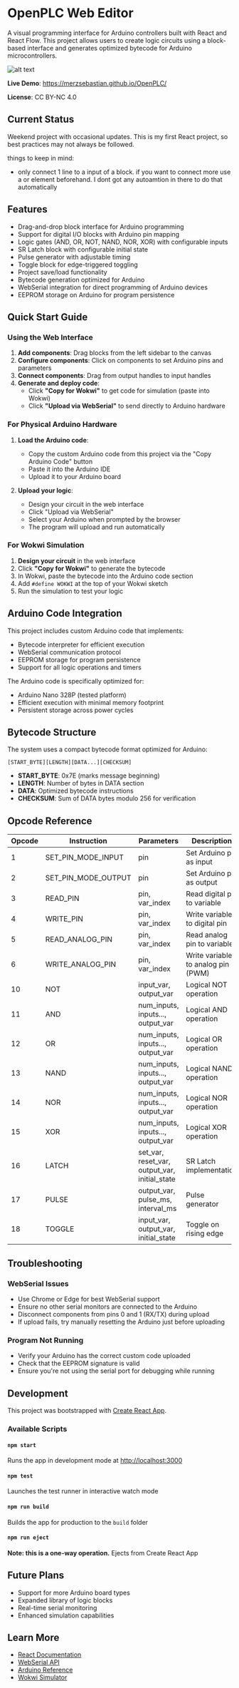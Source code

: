 # OpenPLC Web Editor

A visual programming interface for Arduino controllers built with React and React Flow. This project allows users to create logic circuits using a block-based interface and generates optimized bytecode for Arduino microcontrollers.

![alt text](https://raw.githubusercontent.com/MerzSebastian/OpenPLC/refs/heads/main/documentation/ui.png)

**Live Demo**: https://merzsebastian.github.io/OpenPLC/

**License**: CC BY-NC 4.0

## Current Status

Weekend project with occasional updates. This is my first React project, so best practices may not always be followed.

things to keep in mind:
- only connect 1 line to a input of a block. if you want to connect more use a or element beforehand. I dont got any autoamtion in there to do that automatically

## Features

- Drag-and-drop block interface for Arduino programming
- Support for digital I/O blocks with Arduino pin mapping
- Logic gates (AND, OR, NOT, NAND, NOR, XOR) with configurable inputs
- SR Latch block with configurable initial state
- Pulse generator with adjustable timing
- Toggle block for edge-triggered toggling
- Project save/load functionality
- Bytecode generation optimized for Arduino
- WebSerial integration for direct programming of Arduino devices
- EEPROM storage on Arduino for program persistence

## Quick Start Guide

### Using the Web Interface

1. **Add components**: Drag blocks from the left sidebar to the canvas
2. **Configure components**: Click on components to set Arduino pins and parameters
3. **Connect components**: Drag from output handles to input handles
4. **Generate and deploy code**:
   - Click **"Copy for Wokwi"** to get code for simulation (paste into Wokwi)
   - Click **"Upload via WebSerial"** to send directly to Arduino hardware

### For Physical Arduino Hardware

1. **Load the Arduino code**:
   - Copy the custom Arduino code from this project via the "Copy Arduino Code" button
   - Paste it into the Arduino IDE
   - Upload it to your Arduino board

2. **Upload your logic**:
   - Design your circuit in the web interface
   - Click "Upload via WebSerial"
   - Select your Arduino when prompted by the browser
   - The program will upload and run automatically

### For Wokwi Simulation

1. **Design your circuit** in the web interface
2. Click **"Copy for Wokwi"** to generate the bytecode
3. In Wokwi, paste the bytecode into the Arduino code section
4. Add `#define WOKWI` at the top of your Wokwi sketch
5. Run the simulation to test your logic

## Arduino Code Integration

This project includes custom Arduino code that implements:
- Bytecode interpreter for efficient execution
- WebSerial communication protocol
- EEPROM storage for program persistence
- Support for all logic operations and timers

The Arduino code is specifically optimized for:
- Arduino Nano 328P (tested platform)
- Efficient execution with minimal memory footprint
- Persistent storage across power cycles

## Bytecode Structure

The system uses a compact bytecode format optimized for Arduino:

```
[START_BYTE][LENGTH][DATA...][CHECKSUM]
```

- **START_BYTE**: 0x7E (marks message beginning)
- **LENGTH**: Number of bytes in DATA section
- **DATA**: Optimized bytecode instructions
- **CHECKSUM**: Sum of DATA bytes modulo 256 for verification

## Opcode Reference

| Opcode | Instruction | Parameters | Description |
|--------|-------------|------------|-------------|
| 1 | SET_PIN_MODE_INPUT | pin | Set Arduino pin as input |
| 2 | SET_PIN_MODE_OUTPUT | pin | Set Arduino pin as output |
| 3 | READ_PIN | pin, var_index | Read digital pin to variable |
| 4 | WRITE_PIN | pin, var_index | Write variable to digital pin |
| 5 | READ_ANALOG_PIN | pin, var_index | Read analog pin to variable |
| 6 | WRITE_ANALOG_PIN | pin, var_index | Write variable to analog pin (PWM) |
| 10 | NOT | input_var, output_var | Logical NOT operation |
| 11 | AND | num_inputs, inputs..., output_var | Logical AND operation |
| 12 | OR | num_inputs, inputs..., output_var | Logical OR operation |
| 13 | NAND | num_inputs, inputs..., output_var | Logical NAND operation |
| 14 | NOR | num_inputs, inputs..., output_var | Logical NOR operation |
| 15 | XOR | num_inputs, inputs..., output_var | Logical XOR operation |
| 16 | LATCH | set_var, reset_var, output_var, initial_state | SR Latch implementation |
| 17 | PULSE | output_var, pulse_ms, interval_ms | Pulse generator |
| 18 | TOGGLE | input_var, output_var, initial_state | Toggle on rising edge |

## Troubleshooting

### WebSerial Issues
- Use Chrome or Edge for best WebSerial support
- Ensure no other serial monitors are connected to the Arduino
- Disconnect components from pins 0 and 1 (RX/TX) during upload
- If upload fails, try manually resetting the Arduino just before uploading

### Program Not Running
- Verify your Arduino has the correct custom code uploaded
- Check that the EEPROM signature is valid
- Ensure you're not using the serial port for debugging while running

## Development

This project was bootstrapped with [Create React App](https://github.com/facebook/create-react-app).

### Available Scripts

#### `npm start`
Runs the app in development mode at [http://localhost:3000](http://localhost:3000)

#### `npm test`
Launches the test runner in interactive watch mode

#### `npm run build`
Builds the app for production to the `build` folder

#### `npm run eject`
**Note: this is a one-way operation.** Ejects from Create React App

## Future Plans

- Support for more Arduino board types
- Expanded library of logic blocks
- Real-time serial monitoring
- Enhanced simulation capabilities

## Learn More

- [React Documentation](https://reactjs.org/)
- [WebSerial API](https://developer.mozilla.org/en-US/docs/Web/API/Web_Serial_API)
- [Arduino Reference](https://www.arduino.cc/reference/en/)
- [Wokwi Simulator](https://wokwi.com/)